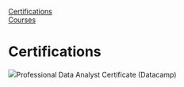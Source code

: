 [Certifications](#certifications)  
[Courses](#courses)

# Certifications
![](https://drive.google.com/file/d/1fTfLOC9xmd_4MKmpTOLZkK0KIF1v7wy_/view?usp=sharing)Professional Data Analyst Certificate (Datacamp)
